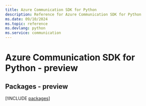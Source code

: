 ```yaml
---
title: Azure Communication SDK for Python
description: Reference for Azure Communication SDK for Python
ms.date: 09/10/2024
ms.topic: reference
ms.devlang: python
ms.service: communication
---
```

# Azure Communication SDK for Python - preview
## Packages - preview
[!INCLUDE [packages](communication-index.md)]